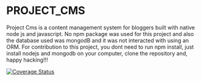 # PROJECT_CMS

Project Cms is a content management system for bloggers built with native node js and javascript. 
No npm package was used for this project and also the database used was mongodB and it was not interacted with using an ORM.
For contribution to this project, you dont need to run npm install, just install nodejs and mongodb on your computer, clone the repository and, happy hacking!!!

<a href='https://coveralls.io/github/fakorede-bolu/book-a-meal?branch=development'><img src='https://coveralls.io/repos/github/fakorede-bolu/book-a-meal/badge.svg?branch=development' alt='Coverage Status' /></a>
